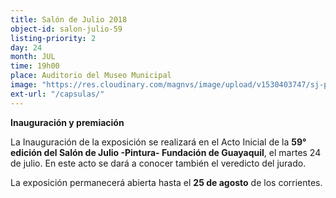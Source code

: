 ```yaml
---
title: Salón de Julio 2018
object-id: salon-julio-59
listing-priority: 2
day: 24
month: JUL
time: 19h00
place: Auditorio del Museo Municipal
image: "https://res.cloudinary.com/magnvs/image/upload/v1530403747/sj-post_fqccc4.jpg"
ext-url: "/capsulas/"
---
```

**Inauguración y premiación**

La Inauguración de la exposición se realizará en el Acto Inicial de la **59° edición del Salón de Julio -Pintura- Fundación de Guayaquil**, el martes 24 de julio. En este acto se dará a conocer también el veredicto del jurado.

La exposición permanecerá abierta hasta el **25 de agosto** de los corrientes.
